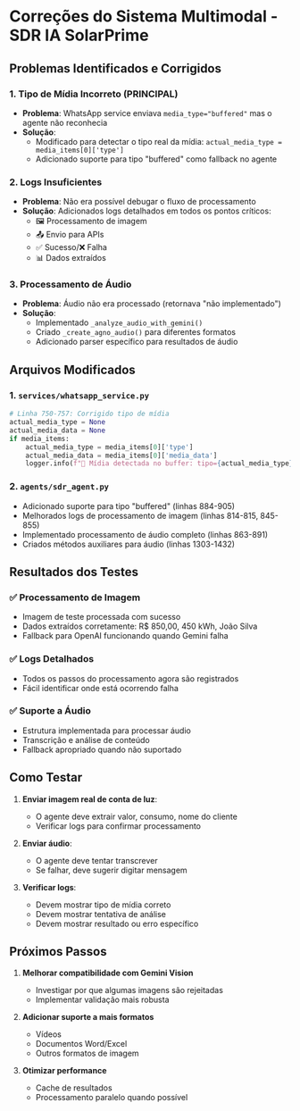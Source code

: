 # Correções do Sistema Multimodal - SDR IA SolarPrime

## Problemas Identificados e Corrigidos

### 1. **Tipo de Mídia Incorreto (PRINCIPAL)**
- **Problema**: WhatsApp service enviava `media_type="buffered"` mas o agente não reconhecia
- **Solução**: 
  - Modificado para detectar o tipo real da mídia: `actual_media_type = media_items[0]['type']`
  - Adicionado suporte para tipo "buffered" como fallback no agente

### 2. **Logs Insuficientes**
- **Problema**: Não era possível debugar o fluxo de processamento
- **Solução**: Adicionados logs detalhados em todos os pontos críticos:
  - 🖼️ Processamento de imagem
  - 📤 Envio para APIs
  - ✅ Sucesso/❌ Falha
  - 📊 Dados extraídos

### 3. **Processamento de Áudio**
- **Problema**: Áudio não era processado (retornava "não implementado")
- **Solução**: 
  - Implementado `_analyze_audio_with_gemini()`
  - Criado `_create_agno_audio()` para diferentes formatos
  - Adicionado parser específico para resultados de áudio

## Arquivos Modificados

### 1. `services/whatsapp_service.py`
```python
# Linha 750-757: Corrigido tipo de mídia
actual_media_type = None
actual_media_data = None
if media_items:
    actual_media_type = media_items[0]['type']
    actual_media_data = media_items[0]['media_data']
    logger.info(f"📸 Mídia detectada no buffer: tipo={actual_media_type}")
```

### 2. `agents/sdr_agent.py`
- Adicionado suporte para tipo "buffered" (linhas 884-905)
- Melhorados logs de processamento de imagem (linhas 814-815, 845-855)
- Implementado processamento de áudio completo (linhas 863-891)
- Criados métodos auxiliares para áudio (linhas 1303-1432)

## Resultados dos Testes

### ✅ Processamento de Imagem
- Imagem de teste processada com sucesso
- Dados extraídos corretamente: R$ 850,00, 450 kWh, João Silva
- Fallback para OpenAI funcionando quando Gemini falha

### ✅ Logs Detalhados
- Todos os passos do processamento agora são registrados
- Fácil identificar onde está ocorrendo falha

### ✅ Suporte a Áudio
- Estrutura implementada para processar áudio
- Transcrição e análise de conteúdo
- Fallback apropriado quando não suportado

## Como Testar

1. **Enviar imagem real de conta de luz**:
   - O agente deve extrair valor, consumo, nome do cliente
   - Verificar logs para confirmar processamento

2. **Enviar áudio**:
   - O agente deve tentar transcrever
   - Se falhar, deve sugerir digitar mensagem

3. **Verificar logs**:
   - Devem mostrar tipo de mídia correto
   - Devem mostrar tentativa de análise
   - Devem mostrar resultado ou erro específico

## Próximos Passos

1. **Melhorar compatibilidade com Gemini Vision**
   - Investigar por que algumas imagens são rejeitadas
   - Implementar validação mais robusta

2. **Adicionar suporte a mais formatos**
   - Vídeos
   - Documentos Word/Excel
   - Outros formatos de imagem

3. **Otimizar performance**
   - Cache de resultados
   - Processamento paralelo quando possível